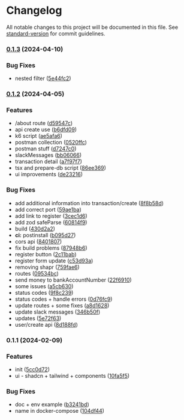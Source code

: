 # Changelog

All notable changes to this project will be documented in this file. See [standard-version](https://github.com/conventional-changelog/standard-version) for commit guidelines.

### [0.1.3](https://github.com/vojtech-cerveny/czechibank/compare/v0.1.2...v0.1.3) (2024-04-10)

### Bug Fixes

- nested filter ([5e44fc2](https://github.com/vojtech-cerveny/czechibank/commit/5e44fc22f7408d40171d8705afb462a55e9407df))

### [0.1.2](https://github.com/vojtech-cerveny/czechibank/compare/v0.1.1...v0.1.2) (2024-04-05)

### Features

- /about route ([d59547c](https://github.com/vojtech-cerveny/czechibank/commit/d59547ca9532512c60081b9639975b30d60573c4))
- api create use ([b6dfd09](https://github.com/vojtech-cerveny/czechibank/commit/b6dfd09ad17aafd04423a89b8323fb21b2a6d640))
- k6 script ([ae5afa6](https://github.com/vojtech-cerveny/czechibank/commit/ae5afa6208e3d8ca7ae92b908049385abdeebb56))
- postman collection ([0520ffc](https://github.com/vojtech-cerveny/czechibank/commit/0520ffcf76f9a8ab5833ae6453cd2347d726e5c2))
- postman stuff ([d7247c0](https://github.com/vojtech-cerveny/czechibank/commit/d7247c00c78df72eaff84ab5d882f67d5a0c5b54))
- slackMessages ([bb06066](https://github.com/vojtech-cerveny/czechibank/commit/bb0606609565805c45942e4f2bf761b5fcaf6f3a))
- transaction detail ([a7f97f7](https://github.com/vojtech-cerveny/czechibank/commit/a7f97f793c9cf401742e6a7f5ce5249bf6e0987f))
- tsx and prepare-db script ([86ee369](https://github.com/vojtech-cerveny/czechibank/commit/86ee369684b9ce2c895b2878de34f4f1cf288206))
- ui improvements ([de23216](https://github.com/vojtech-cerveny/czechibank/commit/de23216da25251c2a6aa6b7f2cb012989a87d175))

### Bug Fixes

- add additional information into transaction/create ([8f8b58d](https://github.com/vojtech-cerveny/czechibank/commit/8f8b58d7b214c165e739e09f3737d0a7eaf349c1))
- add correct port ([59ae1ba](https://github.com/vojtech-cerveny/czechibank/commit/59ae1bad126e57a2b6f2f3a89a7e1414aa08e9e6))
- add link to register ([3cec1d6](https://github.com/vojtech-cerveny/czechibank/commit/3cec1d62353a2608235fe97ccb8195360d79c716))
- add zod safeParse ([60814f9](https://github.com/vojtech-cerveny/czechibank/commit/60814f9cf138391e3d1f28c5b10cf7301c49f562))
- build ([430d2a2](https://github.com/vojtech-cerveny/czechibank/commit/430d2a2d232bc77ad87e7f7664587d87fd2b46cf))
- **ci:** postinstall ([b095d27](https://github.com/vojtech-cerveny/czechibank/commit/b095d275b85e81b6fa28d6f120e6ee766fee0bc3))
- cors api ([8401807](https://github.com/vojtech-cerveny/czechibank/commit/8401807c0af0a795ed87b8e0b9bd02048e4ff2cd))
- fix build problems ([87948b6](https://github.com/vojtech-cerveny/czechibank/commit/87948b6a294bafa8948524dcf16279dbf84c5aee))
- register button ([2c11bab](https://github.com/vojtech-cerveny/czechibank/commit/2c11bab1620476f86f5a1c4687a3da465bbeeb5a))
- register form update ([c53d93a](https://github.com/vojtech-cerveny/czechibank/commit/c53d93aea7f2d079e1584bac1c86eac1a31c9b54))
- removing shapr ([759fae6](https://github.com/vojtech-cerveny/czechibank/commit/759fae65fd4dfb11798352140e5eca04c2c68f64))
- routes ([09534bc](https://github.com/vojtech-cerveny/czechibank/commit/09534bcffef648097107310a9661e480fa95bd8f))
- send money to bankAccountNumber ([22f6910](https://github.com/vojtech-cerveny/czechibank/commit/22f6910508667d4e87145a35ce8569b0bae4f794))
- some issues ([a5cb630](https://github.com/vojtech-cerveny/czechibank/commit/a5cb630ff7dbb23aa7fb576abba904d4b2c944e7))
- status codes ([9f8c239](https://github.com/vojtech-cerveny/czechibank/commit/9f8c239178602cff6bba8184ff9b31bdecee9213))
- status codes + handle errors ([0d76fc9](https://github.com/vojtech-cerveny/czechibank/commit/0d76fc907b4ee75cf6d3d5e95eddb99c30605091))
- update routes + some fixes ([a8d1628](https://github.com/vojtech-cerveny/czechibank/commit/a8d1628efa4bb4a4356f459a06a350778c51284c))
- update slack messages ([346b50f](https://github.com/vojtech-cerveny/czechibank/commit/346b50faa0fda85d8c12ccbcbf0b80b78258bccc))
- updates ([5e72f63](https://github.com/vojtech-cerveny/czechibank/commit/5e72f63cfed27c335fa659c6fbb486acc7ff88b1))
- user/create api ([8d188fd](https://github.com/vojtech-cerveny/czechibank/commit/8d188fd763d7798629dfd3fb283d1ce829616655))

### 0.1.1 (2024-02-09)

### Features

- init ([5cc0d72](https://github.com/vojtech-cerveny/nextjs-auth-template/commit/5cc0d72909a25fe3f0bda5d22190684f7a2d53e2))
- ui - shadcn + tailwind + components ([10fa5f5](https://github.com/vojtech-cerveny/nextjs-auth-template/commit/10fa5f5dc8911f764674aab0c1035d37ee97d798))

### Bug Fixes

- doc + env example ([b3241bd](https://github.com/vojtech-cerveny/nextjs-auth-template/commit/b3241bdcb2062a8a151760de4f37859a34b52c3a))
- name in docker-compose ([104df44](https://github.com/vojtech-cerveny/nextjs-auth-template/commit/104df44b587932fc505657dc292f088e7c42bdb2))
